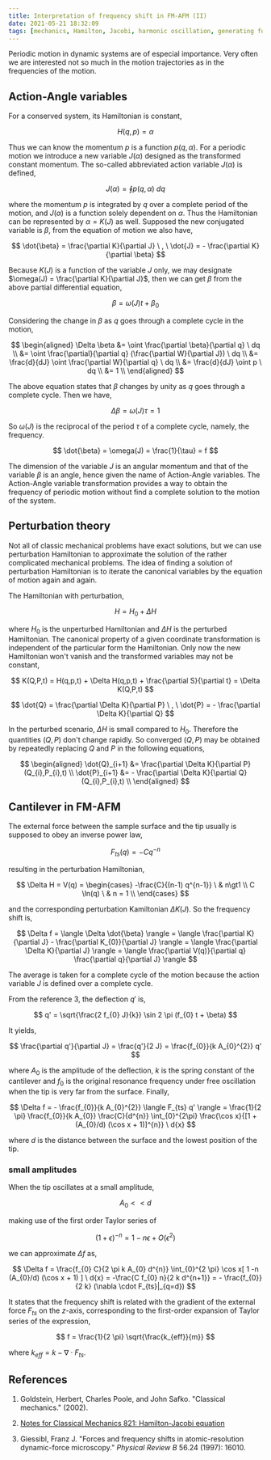 ```yaml
---
title: Interpretation of frequency shift in FM-AFM (II)
date: 2021-05-21 18:32:09
tags: [mechanics, Hamilton, Jacobi, harmonic oscillation, generating function, AFM, transformation, perturbation]
---
```


Periodic motion in dynamic systems are of especial importance. Very often we are interested not so much in the motion trajectories as in the frequencies of the motion.

<!--more-->

## Action-Angle variables

For a conserved system, its Hamiltonian is constant,

$$ H(q,p) = \alpha $$

Thus we can know the momentum $p$ is a function $p(q,\alpha)$. For a periodic motion we introduce a new variable $J(\alpha)$ designed as the transformed constant momentum. The so-called abbreviated action variable $J(\alpha)$ is defined,

$$ J(\alpha) = \oint p(q,\alpha) \ dq $$

where the momentum $p$ is integrated by $q$ over a complete period of the motion, and $J(\alpha)$ is a function solely dependent on $\alpha$. Thus the Hamiltonian can be represented by $\alpha=K(J)$ as well. Supposed the new conjugated variable is $\beta$, from the equation of motion we also have,

$$ \dot{\beta} = \frac{\partial K}{\partial J} \ , \ \dot{J} = - \frac{\partial K}{\partial \beta} $$

Because $K(J)$ is a function of the variable $J$ only, we may designate $\omega(J) = \frac{\partial K}{\partial J}$, then we can get $\beta$ from the above partial differential equation,

$$ \beta = \omega(J) t + \beta_{0} $$

Considering the change in $\beta$ as $q$ goes through a complete cycle in the motion,

$$ \begin{aligned}
\Delta \beta &= \oint \frac{\partial \beta}{\partial q} \ dq \\
&= \oint \frac{\partial}{\partial q} (\frac{\partial W}{\partial J}) \ dq \\
&= \frac{d}{dJ} \oint \frac{\partial W}{\partial q} \ dq \\
&= \frac{d}{dJ} \oint p \ dq \\
&= 1 \\
\end{aligned}  $$

The above equation states that $\beta$ changes by unity as $q$ goes through a complete cycle. Then we have,

$$ \Delta \beta = \omega(J) \tau = 1 $$

So $\omega(J)$ is the reciprocal of the period $\tau$ of a complete cycle, namely, the frequency.

$$ \dot{\beta} = \omega(J) = \frac{1}{\tau} = f $$

The dimension of the variable $J$ is an angular momentum and that of the variable $\beta$ is an angle, hence given the name of Action-Angle variables. The Action-Angle variable transformation provides a way to obtain the frequency of periodic motion without find a complete solution to the motion of the system.

## Perturbation theory

Not all of classic mechanical problems have exact solutions, but we can use perturbation Hamiltonian to approximate the solution of the rather complicated mechanical problems. The idea of finding a solution of perturbation Hamiltonian is to iterate the canonical variables by the equation of motion again and again.

The Hamiltonian with perturbation,

$$ H = H_{0} + \Delta H $$

where $H_{0}$ is the unperturbed Hamiltonian and $\Delta H$ is the perturbed Hamiltonian. The canonical property of a given coordinate transformation is independent of the particular form the Hamiltonian. Only now the new Hamiltonian won't vanish and the transformed variables may not be constant,

$$ K(Q,P,t) = H(q,p,t) + \Delta H(q,p,t) + \frac{\partial S}{\partial t} = \Delta K(Q,P,t) $$

$$ \dot{Q} = \frac{\partial \Delta K}{\partial P} \ , \ \dot{P} = - \frac{\partial \Delta K}{\partial Q} $$

In the perturbed scenario, $\Delta H$ is small compared to $H_{0}$. Therefore the quantities $(Q,P)$ don't change rapidly. So converged $(Q,P)$ may be obtained by repeatedly replacing $Q$ and $P$ in the following equations,

$$ \begin{aligned}
\dot{Q}_{i+1} &= \frac{\partial \Delta K}{\partial P}(Q_{i},P_{i},t) \\
\dot{P}_{i+1} &= - \frac{\partial \Delta K}{\partial Q} (Q_{i},P_{i},t) \\
\end{aligned}  $$

## Cantilever in FM-AFM

The external force between the sample surface and the tip usually is supposed to obey an inverse power law,

$$ F_{ts}(q) = - C q^{-n} $$

resulting in the perturbation Hamiltonian,

$$ \Delta H = V(q) =
\begin{cases}
-\frac{C}{(n-1) q^{n-1}} \ & n\gt1 \\
C \ln(q) \ & n = 1 \\
\end{cases} $$

and the corresponding perturbation Kamiltonian $\Delta K(J)$. So the frequency shift is,

$$ \Delta f = \langle \Delta \dot{\beta} \rangle = \langle \frac{\partial K}{\partial J} - \frac{\partial K_{0}}{\partial J} \rangle = \langle \frac{\partial \Delta K}{\partial J} \rangle = \langle \frac{\partial V(q)}{\partial q} \frac{\partial q}{\partial J} \rangle $$

The average is taken for a complete cycle of the motion because  the action variable $J$ is defined over a complete cycle.

From the reference 3, the deflection $q'$ is,

$$ q' = \sqrt{\frac{2 f_{0} J}{k}} \sin 2 \pi (f_{0} t + \beta) $$

It yields,

$$ \frac{\partial q'}{\partial J} =  \frac{q'}{2 J} = \frac{f_{0}}{k A_{0}^{2}} q' $$

where $A_{0}$ is the amplitude of the deflection, $k$ is the spring constant of the cantilever and $f_{0}$ is the original resonance frequency under free oscillation when the tip is very far from the surface. Finally,

$$ \Delta f = - \frac{f_{0}}{k A_{0}^{2}}  \langle F_{ts} q' \rangle = \frac{1}{2 \pi} \frac{f_{0}}{k A_{0}} \frac{C}{d^{n}} \int_{0}^{2\pi} \frac{\cos x}{[1 + (A_{0}/d) (\cos x + 1)]^{n}} \ d{x} $$

where $d$ is the distance between the surface and the lowest position of the tip.

### small amplitudes

When the tip oscillates at a small amplitude,

$$ A_{0} << d $$

making use of the first order Taylor series of

$$ (1 + \epsilon)^{-n} = 1 - n \epsilon + O(\epsilon^{2}) $$

we can approximate $\Delta f$ as,

$$ \Delta f = \frac{f_{0} C}{2 \pi k A_{0} d^{n}} \int_{0}^{2 \pi} \cos x[ 1 -n (A_{0}/d) (\cos x + 1) ] \ d{x} = -\frac{C f_{0} n}{2 k d^{n+1}} = - \frac{f_{0}}{2 k} (\nabla \cdot F_{ts}|_{q=d}) $$

It states that the frequency shift is related with the gradient of the external force $F_{ts}$ on the $z$-axis, corresponding to the first-order expansion of Taylor series of the expression,

$$ f = \frac{1}{2 \pi} \sqrt{\frac{k_{eff}}{m}} $$

where $k_{eff} = k - \nabla \cdot F_{ts}$.

## References

1. Goldstein, Herbert, Charles Poole, and John Safko. "Classical mechanics." (2002).

2. [Notes for Classical Mechanics 821: Hamilton-Jacobi equation](https://www.asc.ohio-state.edu/mathur.16/821hj.pdf)

3. Giessibl, Franz J. "Forces and frequency shifts in atomic-resolution dynamic-force microscopy." *Physical Review B* 56.24 (1997): 16010.
